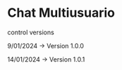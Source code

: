 # Chat Multiusuario

control versions 

9/01/2024
   ->  Version 1.0.0

14/01/2024
   ->  Version 1.0.1